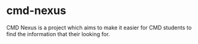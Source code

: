 # cmd-nexus
CMD Nexus is a project which aims to make it easier for CMD students to find the information that their looking for. 
